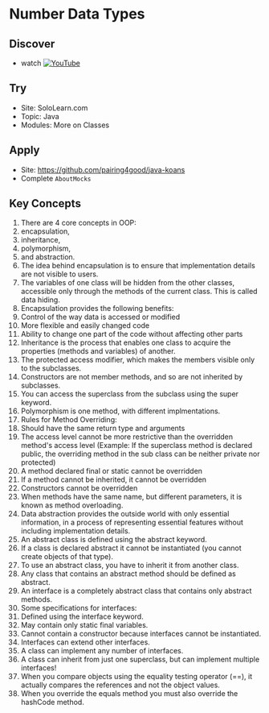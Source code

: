 # Number Data Types

## Discover
- watch [![YouTube](https://i.ytimg.com/vi/G5c_Pc8P2EI/default.jpg)](https://www.youtube.com/watch?v=G5c_Pc8P2EI)

## Try
- Site: SoloLearn.com
- Topic: Java
- Modules: More on Classes

## Apply
- Site: https://github.com/pairing4good/java-koans
- Complete `AboutMocks`

## Key Concepts
1. There are 4 core concepts in OOP: 
  1. encapsulation, 
  2. inheritance, 
  3. polymorphism, 
  4. and abstraction.
1. The idea behind encapsulation is to ensure that implementation details are not visible to users. 
1. The variables of one class will be hidden from the other classes, accessible only through the methods of the current class. This is called data hiding.
1. Encapsulation provides the following benefits:
  1. Control of the way data is accessed or modified
  1. More flexible and easily changed code
  1. Ability to change one part of the code without affecting other parts
1. Inheritance is the process that enables one class to acquire the properties (methods and variables) of another. 
1. The protected access modifier, which makes the members visible only to the subclasses.
1. Constructors are not member methods, and so are not inherited by subclasses.
1. You can access the superclass from the subclass using the super keyword. 
1. Polymorphism is one method, with different implmentations.
1. Rules for Method Overriding:
  1. Should have the same return type and arguments
  1. The access level cannot be more restrictive than the overridden method's access level (Example: If the superclass method is declared public, the overriding method in the sub class can be neither private nor protected)
  1. A method declared final or static cannot be overridden
  1. If a method cannot be inherited, it cannot be overridden
  1. Constructors cannot be overridden
1. When methods have the same name, but different parameters, it is known as method overloading.
1. Data abstraction provides the outside world with only essential information, in a process of representing essential features without including implementation details.
1. An abstract class is defined using the abstract keyword.
  1. If a class is declared abstract it cannot be instantiated (you cannot create objects of that type).
  1. To use an abstract class, you have to inherit it from another class.
  1. Any class that contains an abstract method should be defined as abstract.
1. An interface is a completely abstract class that contains only abstract methods.
1. Some specifications for interfaces:
  1. Defined using the interface keyword.
  1. May contain only static final variables.
  1. Cannot contain a constructor because interfaces cannot be instantiated.
  1. Interfaces can extend other interfaces.
  1. A class can implement any number of interfaces.
1. A class can inherit from just one superclass, but can implement multiple interfaces!
1. When you compare objects using the equality testing operator (==), it actually compares the references and not the object values.
1. When you override the equals method you must also override the hashCode method.
